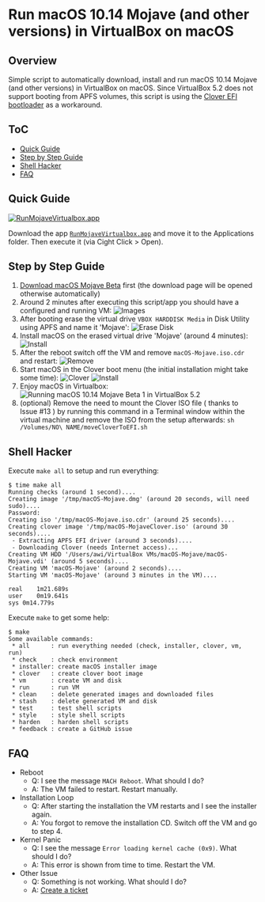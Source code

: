 # Run macOS 10.14 Mojave (and other versions) in VirtualBox on macOS

## Overview

Simple script to automatically download, install and run macOS 10.14 Mojave (and other versions) in VirtualBox on macOS. Since VirtualBox 5.2 does not support booting from APFS volumes, this script is using the [Clover EFI bootloader](https://sourceforge.net/projects/cloverefiboot/) as a workaround.

## ToC

 * [Quick Guide](#quick-guide)
 * [Step by Step Guide](#step-by-step-guide)
 * [Shell Hacker](#shell-hacker)
 * [FAQ](#faq)

##  Quick Guide

[![RunMojaveVirtualbox.app](img/app.png)](https://github.com/AlexanderWillner/runMacOSinVirtualBox/releases/download/1.1/RunMojaveVirtualbox.app.zip)

Download the app [```RunMojaveVirtualbox.app```](https://github.com/AlexanderWillner/runMacOSinVirtualBox/releases/download/1.1/RunMojaveVirtualbox.app.zip) and move it to the Applications folder. Then execute it (via Cight Click > Open).
 
## Step by Step Guide

1. [Download macOS Mojave Beta](https://beta.apple.com/sp/betaprogram/redemption#macos) first (the download page will be opened otherwise automatically)
2. Around 2 minutes after executing this script/app you should have a configured and running VM:
![Images](img/images.png)
3. After booting erase the virtual drive ```VBOX HARDDISK Media``` in Disk Utility using APFS and name it 'Mojave':
![Erase Disk](img/erase.png)
4. Install macOS on the erased virtual drive 'Mojave' (around 4 minutes):
![Install](img/install.png)
5. After the reboot switch off the VM and remove ```macOS-Mojave.iso.cdr``` and restart:
![Remove](img/remove.png)
6. Start macOS in the Clover boot menu (the initial installation might take some time):
![Clover](img/clover.png)
![Install](img/install2.png)
7. Enjoy macOS in Virtualbox:
![Running macOS 10.14 Mojave Beta 1 in VirtualBox 5.2](img/macosMojaveBeta1.png)
8. (optional) Remove the need to mount the Clover ISO file ( thanks to Issue #13 ) by running this command in a Terminal window within the virtual machine and remove the ISO from the setup afterwards:
```sh /Volumes/NO\ NAME/moveCloverToEFI.sh```

## Shell Hacker
Execute ```make all``` to setup and run everything:

```
$ time make all
Running checks (around 1 second)....
Creating image '/tmp/macOS-Mojave.dmg' (around 20 seconds, will need sudo)....
Password:
Creating iso '/tmp/macOS-Mojave.iso.cdr' (around 25 seconds)....
Creating clover image '/tmp/macOS-MojaveClover.iso' (around 30 seconds)....
 - Extracting APFS EFI driver (around 3 seconds)....
 - Downloading Clover (needs Internet access)...
Creating VM HDD '/Users/awi/VirtualBox VMs/macOS-Mojave/macOS-Mojave.vdi' (around 5 seconds)....
Creating VM 'macOS-Mojave' (around 2 seconds)....
Starting VM 'macOS-Mojave' (around 3 minutes in the VM)....

real	1m21.689s
user	0m19.641s
sys	0m14.779s
```

Execute ```make``` to get some help:

```
$ make
Some available commands:
 * all      : run everything needed (check, installer, clover, vm, run)
 * check    : check environment
 * installer: create macOS installer image
 * clover   : create clover boot image
 * vm       : create VM and disk
 * run      : run VM
 * clean    : delete generated images and downloaded files
 * stash    : delete generated VM and disk
 * test     : test shell scripts
 * style    : style shell scripts
 * harden   : harden shell scripts
 * feedback : create a GitHub issue
```

## FAQ

* Reboot
  * Q: I see the message ```MACH Reboot```. What should I do?
  * A: The VM failed to restart. Restart manually.
* Installation Loop
  * Q: After starting the installation the VM restarts and I see the installer again.
  * A: You forgot to remove the installation CD. Switch off the VM and go to step 4.
* Kernel Panic
  * Q: I see the message ```Error loading kernel cache (0x9)```. What should I do?
  * A: This error is shown from time to time. Restart the VM.
* Other Issue
  * Q: Something is not working. What should I do?
  * A: [Create a ticket](https://github.com/AlexanderWillner/runMacOSinVirtualBox/issues/new?template=bug_report.md)
  
